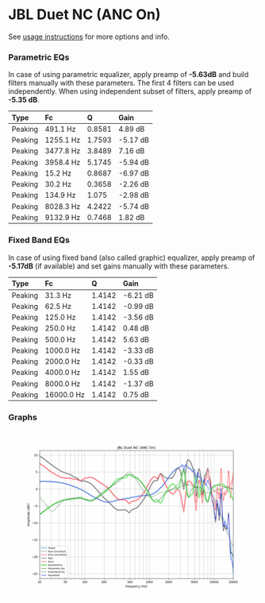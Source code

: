 # JBL Duet NC (ANC On)
See [usage instructions](https://github.com/jaakkopasanen/AutoEq#usage) for more options and info.

### Parametric EQs
In case of using parametric equalizer, apply preamp of **-5.63dB** and build filters manually
with these parameters. The first 4 filters can be used independently.
When using independent subset of filters, apply preamp of **-5.35 dB**.

| Type    | Fc        |      Q | Gain     |
|:--------|:----------|:-------|:---------|
| Peaking | 491.1 Hz  | 0.8581 | 4.89 dB  |
| Peaking | 1255.1 Hz | 1.7593 | -5.17 dB |
| Peaking | 3477.8 Hz | 3.8489 | 7.16 dB  |
| Peaking | 3958.4 Hz | 5.1745 | -5.94 dB |
| Peaking | 15.2 Hz   | 0.8687 | -6.97 dB |
| Peaking | 30.2 Hz   | 0.3658 | -2.26 dB |
| Peaking | 134.9 Hz  | 1.075  | -2.98 dB |
| Peaking | 8028.3 Hz | 4.2422 | -5.74 dB |
| Peaking | 9132.9 Hz | 0.7468 | 1.82 dB  |

### Fixed Band EQs
In case of using fixed band (also called graphic) equalizer, apply preamp of **-5.17dB**
(if available) and set gains manually with these parameters.

| Type    | Fc         |      Q | Gain     |
|:--------|:-----------|:-------|:---------|
| Peaking | 31.3 Hz    | 1.4142 | -6.21 dB |
| Peaking | 62.5 Hz    | 1.4142 | -0.99 dB |
| Peaking | 125.0 Hz   | 1.4142 | -3.56 dB |
| Peaking | 250.0 Hz   | 1.4142 | 0.48 dB  |
| Peaking | 500.0 Hz   | 1.4142 | 5.63 dB  |
| Peaking | 1000.0 Hz  | 1.4142 | -3.33 dB |
| Peaking | 2000.0 Hz  | 1.4142 | -0.33 dB |
| Peaking | 4000.0 Hz  | 1.4142 | 1.55 dB  |
| Peaking | 8000.0 Hz  | 1.4142 | -1.37 dB |
| Peaking | 16000.0 Hz | 1.4142 | 0.75 dB  |

### Graphs
![](./JBL%20Duet%20NC%20(ANC%20On).png)